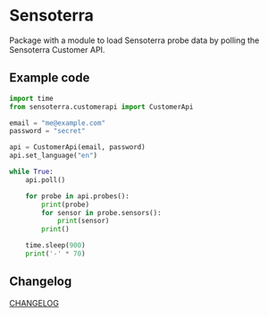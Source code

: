 # Sensoterra

Package with a module to load Sensoterra probe data by polling the Sensoterra Customer API.

## Example code

```python
import time
from sensoterra.customerapi import CustomerApi

email = "me@example.com"
password = "secret"

api = CustomerApi(email, password)
api.set_language("en")

while True:
    api.poll()

    for probe in api.probes():
        print(probe)
        for sensor in probe.sensors():
            print(sensor)
        print()

    time.sleep(900)
    print('-' * 70)
```

## Changelog

[CHANGELOG](CHANGELOG.md)

